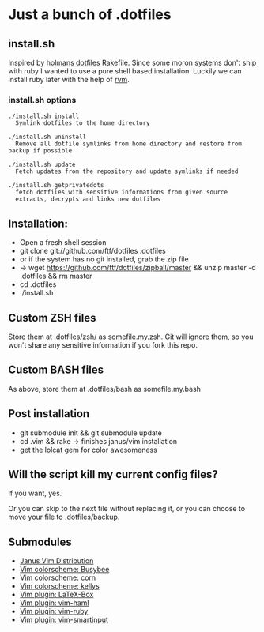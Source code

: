 Just a bunch of .dotfiles
=========================

install.sh
----------

Inspired by [holmans dotfiles](https://github.com/holman/dotfiles)
Rakefile.
Since some moron systems don't ship with ruby I wanted to use a 
pure shell based installation. Luckily we can install ruby later with
the help of [rvm](http://rvm.io).

### install.sh options
```
./install.sh install 
  Symlink dotfiles to the home directory

./install.sh uninstall
  Remove all dotfile symlinks from home directory and restore from backup if possible

./install.sh update
  Fetch updates from the repository and update symlinks if needed

./install.sh getprivatedots
  fetch dotfiles with sensitive informations from given source 
  extracts, decrypts and links new dotfiles
```

Installation: 
-------------
- Open a fresh shell session
- git clone git://github.com/ftf/dotfiles .dotfiles
- or if the system has no git installed, grab the zip file 
- -> wget https://github.com/ftf/dotfiles/zipball/master && unzip master -d .dotfiles && rm master
- cd .dotfiles 
- ./install.sh 

Custom ZSH files
----------------
Store them at .dotfiles/zsh/ as somefile.my.zsh. Git will ignore them, so
you won't share any sensitive information if you fork this repo.

Custom BASH files
-----------------
As above, store them at .dotfiles/bash as somefile.my.bash

Post installation
-----------------
- git submodule init && git submodule update
- cd .vim && rake -> finishes janus/vim installation
- get the [lolcat](https://github.com/busyloop/lolcat) gem for color awesomeness

Will the script kill my current config files?
---------------------------------------------
If you want, yes.

Or you can skip to the next file without replacing it, or you can choose
to move your file to .dotfiles/backup.

Submodules
----------
- [Janus Vim Distribution](https://github.com/carlhuda/janus/)
- [Vim colorscheme: Busybee](https://github.com/vim-scripts/BusyBee)
- [Vim colorscheme: corn](https://github.com/vim-scripts/corn)
- [Vim colorscheme: kellys](https://github.com/vim-scripts/kellys)
- [Vim plugin: LaTeX-Box](https://github.com/vim-scripts/LaTeX-Box)
- [Vim plugin: vim-haml](https://github.com/tpope/vim-haml)
- [Vim plugin: vim-ruby](https://github.com/vim-ruby/vim-ruby)
- [Vim plugin: vim-smartinput](https://github.com/kana/vim-smartinput)
